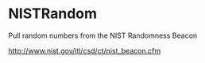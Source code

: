 NISTRandom
==========

Pull random numbers from the NIST Randomness Beacon

http://www.nist.gov/itl/csd/ct/nist_beacon.cfm
